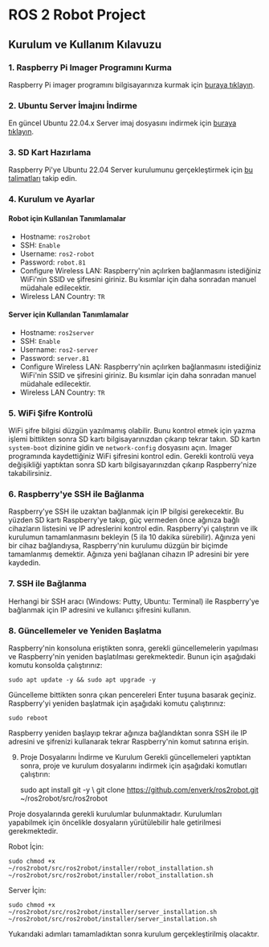 # ROS 2 Robot Project

## Kurulum ve Kullanım Kılavuzu

### 1. Raspberry Pi Imager Programını Kurma
Raspberry Pi imager programını bilgisayarınıza kurmak için [buraya tıklayın](https://www.raspberrypi.com/software/).

### 2. Ubuntu Server İmajını İndirme
En güncel Ubuntu 22.04.x Server imaj dosyasını indirmek için [buraya tıklayın](https://cdimage.ubuntu.com/releases/).

### 3. SD Kart Hazırlama
Raspberry Pi'ye Ubuntu 22.04 Server kurulumunu gerçekleştirmek için [bu talimatları](https://ubuntu.com/tutorials/how-to-install-ubuntu-on-your-raspberry-pi#2-prepare-the-sd-card) takip edin.

### 4. Kurulum ve Ayarlar

#### Robot için Kullanılan Tanımlamalar
- Hostname: `ros2robot`
- SSH: `Enable`
- Username: `ros2-robot`
- Password: `robot.81`
- Configure Wireless LAN: Raspberry'nin açılırken bağlanmasını istediğiniz WiFi'nin SSID ve şifresini giriniz. Bu kısımlar için daha sonradan manuel müdahale edilecektir.
- Wireless LAN Country: `TR`

#### Server için Kullanılan Tanımlamalar
- Hostname: `ros2server`
- SSH: `Enable`
- Username: `ros2-server`
- Password: `server.81`
- Configure Wireless LAN: Raspberry'nin açılırken bağlanmasını istediğiniz WiFi'nin SSID ve şifresini giriniz. Bu kısımlar için daha sonradan manuel müdahale edilecektir.
- Wireless LAN Country: `TR`

### 5. WiFi Şifre Kontrolü
WiFi şifre bilgisi düzgün yazılmamış olabilir. Bunu kontrol etmek için yazma işlemi bittikten sonra SD kartı bilgisayarınızdan çıkarıp tekrar takın. SD kartın `system-boot` dizinine gidin ve `network-config` dosyasını açın. Imager programında kaydettiğiniz WiFi şifresini kontrol edin. Gerekli kontrolü veya değişikliği yaptıktan sonra SD kartı bilgisayarınızdan çıkarıp Raspberry'nize takabilirsiniz.

### 6. Raspberry'ye SSH ile Bağlanma
Raspberry'ye SSH ile uzaktan bağlanmak için IP bilgisi gerekecektir. Bu yüzden SD kartı Raspberry'ye takıp, güç vermeden önce ağınıza bağlı cihazların listesini ve IP adreslerini kontrol edin. Raspberry'yi çalıştırın ve ilk kurulumun tamamlanmasını bekleyin (5 ila 10 dakika sürebilir). Ağınıza yeni bir cihaz bağlandıysa, Raspberry'nin kurulumu düzgün bir biçimde tamamlanmış demektir. Ağınıza yeni bağlanan cihazın IP adresini bir yere kaydedin.

### 7. SSH ile Bağlanma
Herhangi bir SSH aracı (Windows: Putty, Ubuntu: Terminal) ile Raspberry'ye bağlanmak için IP adresini ve kullanıcı şifresini kullanın.

### 8. Güncellemeler ve Yeniden Başlatma
Raspberry'nin konsoluna eriştikten sonra, gerekli güncellemelerin yapılması ve Raspberry'nin yeniden başlatılması gerekmektedir. Bunun için aşağıdaki komutu konsolda çalıştırınız:

    sudo apt update -y && sudo apt upgrade -y

Güncelleme bittikten sonra çıkan pencereleri Enter tuşuna basarak geçiniz. Raspberry'yi yeniden başlatmak için aşağıdaki komutu çalıştırınız:

    sudo reboot

Raspberry yeniden başlayıp tekrar ağınıza bağlandıktan sonra SSH ile IP adresini ve şifrenizi kullanarak tekrar Raspberry'nin komut satırına erişin.

9. Proje Dosyalarını İndirme ve Kurulum
Gerekli güncellemeleri yaptıktan sonra, proje ve kurulum dosyalarını indirmek için aşağıdaki komutları çalıştırın:

    sudo apt install git -y \ 
    git clone https://github.com/enverk/ros2robot.git ~/ros2robot/src/ros2robot

Proje dosyalarında gerekli kurulumlar bulunmaktadır. Kurulumları yapabilmek için öncelikle dosyaların yürütülebilir hale getirilmesi gerekmektedir.

Robot İçin:

    sudo chmod +x ~/ros2robot/src/ros2robot/installer/robot_installation.sh
    ~/ros2robot/src/ros2robot/installer/robot_installation.sh

Server İçin:

    sudo chmod +x ~/ros2robot/src/ros2robot/installer/server_installation.sh
    ~/ros2robot/src/ros2robot/installer/server_installation.sh

Yukarıdaki adımları tamamladıktan sonra kurulum gerçekleştirilmiş olacaktır.
